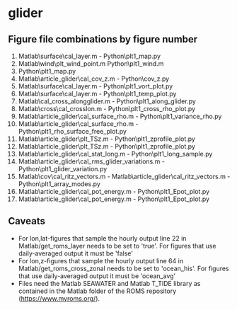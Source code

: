 # glider


## Figure file combinations by figure number

1. Matlab\surface\cal_layer.m - Python\plt1_map.py
2. Matlab\wind\plt_wind_point.m Python\plt1_wind.m
3. Python\plt1_map.py
4. Matlab\article_glider\cal_cov_z.m - Python\cov_z.py
5. Matlab\surface\cal_layer.m  - Python\plt1_vort_plot.py
6. Matlab\surface\cal_layer.m - Python\plt1_temp_plot.py
7. Matlab\cal_cross_alongglider.m - Python\plt1_along_glider.py
8. Matlab\cross\cal_crosslon.m - Python\plt1_cross_rho_plot.py
9. Matlab\article_glider\cal_surface_rho.m - Python\plt1_variance_rho.py
10. Matlab\article_glider\cal_surface_rho.m - Python\plt1_rho_surface_free_plot.py
11. Matlab\article_glider\plt_TSz.m - Python\plt1_zprofile_plot.py
12. Matlab\article_glider\plt_TSz.m - Python\plt1_zprofile_plot.py
13. Matlab\article_glider\cal_stat_long.m - Python\plt1_long_sample.py
14. Matlab\article_glider\cal_rms_glider_variations.m - Python\plt1_glider_variation.py
15. Matlab\cov\cal_ritz_vectors.m - Matlab\article_glider\cal_ritz_vectors.m - Python\plt1_array_modes.py
16. Matlab\article_glider\cal_pot_energy.m - Python\plt1_Epot_plot.py
17. Matlab\article_glider\cal_pot_energy.m - Python\plt1_Epot_plot.py

## Caveats

- For lon,lat-figures that sample the hourly output line 22 in Matlab/get_roms_layer needs to be set to 'true'. 
For figures that use daily-averaged output it must be 'false'
- For lon,z-figures that sample the hourly output line 64 in Matlab/get_roms_cross_zonal needs to be set to 'ocean_his'. 
For figures that use daily-averaged output it must be 'ocean_avg'
- Files need the Matlab SEAWATER and Matlab T_TIDE library as contained in the Matlab folder of the ROMS repository (https://www.myroms.org/). 
